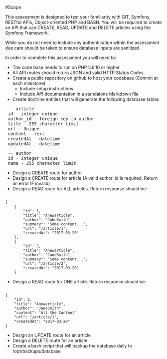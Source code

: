 #Scope

This assessment is designed to test your familiarity with GIT, Symfony, RESTful APIs, Object-oriented PHP and BASH. You will be required to create an API that can CREATE, READ, UPDATE and DELETE articles using the Symfony Framework.

While you do not need to include any authentication within the assessment due care should be taken to ensure database inputs are sanitized.

In order to complete this assessment you will need to:
- The code base needs to run on PHP 5.6.10 or higher.
- All API routes should return JSON and valid HTTP Status Codes.
- Create a public repository on github to host your codebase (Commit at each milestone)
  - Include setup instructions
  - Include API documentation in a standalone Markdown file
- Create doctrine entities that will generate the following database tables
<pre> -- article
 id - integer unique
 author_id - foreign key to author
 title - 255 character limit
 url - Unique
 content - text
 createdAt - datetime
 updatedAt - datetime
</pre>
<pre>
 -- author
 id - integer unique
 name - 255 character limit
</pre>
- Design a CREATE route for author
- Design a CREATE route for article (A valid author_id is required. Return an error IF invalid) 
- Design a READ route for ALL articles. Return response should be:
<pre><code>       
[ 
    {
        "id": 1,
        "title": "Anewarticle",
        "author": "JohnSmith",
        "summary": "Some content...",
        "url": "/article/1",
        "createdAt": "2017-03-20"
    },
    {
        "id": 2,
        "title": "Anewarticle",
        "author": "JaneSmith",
        "summary": "Some content...",
        "url": "/article/2",
        "createdAt": "2017-03-20"
    }
</code></pre>
- Design a READ route for ONE article. Return response should be:
<pre><code>
{
    "id": 2,
    "title": "Anewarticle",
    "author": "JaneSmith",
    "content": "All the Content"
    "url": "/article/1",
    "createdAt": "2017-03-20"
}
</code></pre>
- Design an UPDATE route for an article
- Design a DELETE route for an article
- Create a bash script that will backup the database daily to /opt/backups/database
     